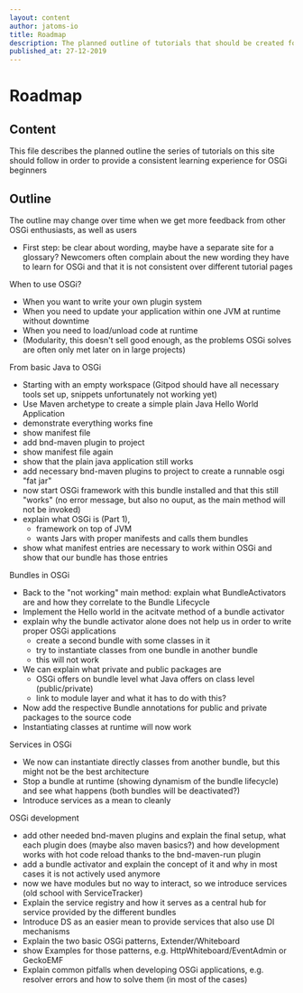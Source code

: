 ```yaml
---
layout: content
author: jatoms-io
title: Roadmap
description: The planned outline of tutorials that should be created for this site
published_at: 27-12-2019
---
```

# Roadmap

## Content
This file describes the planned outline the series of tutorials on this site should follow in order to provide a consistent learning experience for OSGi beginners

## Outline 
The outline may change over time when we get more feedback from other OSGi enthusiasts, as well as users

* First step: be clear about wording, maybe have a separate site for a glossary? Newcomers often complain about the new wording they have to learn for OSGi and that it is not consistent over different tutorial pages

When to use OSGi? 
* When you want to write your own plugin system 
* When you need to update your application within one JVM at runtime without downtime 
* When you need to load/unload code at runtime 
* (Modularity, this doesn't sell good enough, as the problems OSGi solves are often only met later on in large projects)

From basic Java to OSGi
* Starting with an empty workspace (Gitpod should have all necessary tools set up, snippets unfortunately not working yet)
* Use Maven archetype to create a simple plain Java Hello World Application
* demonstrate everything works fine
* show manifest file
* add bnd-maven plugin to project 
* show manifest file again
* show that the plain java application still works 
* add necessary bnd-maven plugins to project to create a runnable osgi "fat jar"
* now start OSGi framework with this bundle installed and that this still "works" (no error message, but also no ouput, as the main method will not be invoked)
* explain what OSGi is (Part 1), 
    * framework on top of JVM
    * wants Jars with proper manifests and calls them bundles 
* show what manifest entries are necessary to work within OSGi and show that our bundle has those entries 

Bundles in OSGi
* Back to the "not working" main method: explain what BundleActivators are and how they correlate to the Bundle Lifecycle
* Implement the Hello world in the acitvate method of a bundle activator 
* explain why the bundle activator alone does not help us in order to write proper OSGi applications 
    * create a second bundle with some classes in it
    * try to instantiate classes from one bundle in another bundle
    * this will not work 
* We can explain what private and public packages are 
    * OSGi offers on bundle level what Java offers on class level (public/private)
    * link to module layer and what it has to do with this?
* Now add the respective Bundle annotations for public and private packages to the source code 
* Instantiating classes at runtime will now work

Services in OSGi 
* We now can instantiate directly classes from another bundle, but this might not be the best architecture
* Stop a bundle at runtime (showing dynamism of the bundle lifecycle) and see what happens (both bundles will be deactivated?)
* Introduce services as a mean to cleanly 



OSGi development
* add other needed bnd-maven plugins and explain the final setup, what each plugin does (maybe also maven basics?) and how development works with hot code reload thanks to the bnd-maven-run plugin
* add a bundle activator and explain the concept of it and why in most cases it is not actively used anymore 
* now we have modules but no way to interact, so we introduce services (old school with ServiceTracker)
* Explain the service registry and how it serves as a central hub for service provided by the different bundles
* Introduce DS as an easier mean to provide services that also use DI mechanisms
* Explain the two basic OSGi patterns, Extender/Whiteboard
* show Examples for those patterns, e.g. HttpWhiteboard/EventAdmin or GeckoEMF
* Explain common pitfalls when developing OSGi applications, e.g. resolver errors and how to solve them (in most of the cases)